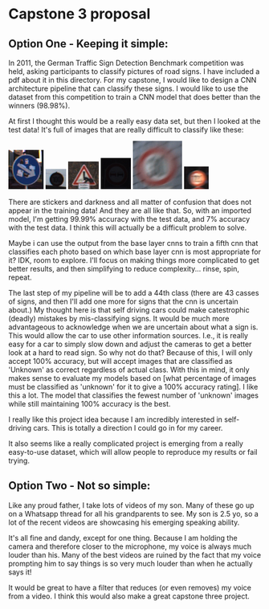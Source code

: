 # Capstone 3 proposal


## **Option One** - Keeping it simple:

In 2011, the German Traffic Sign Detection Benchmark competition was held, asking participants to classify pictures of road signs. I have included a pdf about it in this directory. For my capstone, I would like to design a CNN architecture pipeline that can classify these signs. I would like to use the dataset from this competition to train a CNN model that does better than the winners (98.98%).

At first I thought this would be a really easy data set, but then I looked at the test data! It's full of images that are really difficult to classify like these: 

![stickers](temp0.png) ![dark](temp1.png) ![graffiti](temp2.png) ![dark2](temp3.png) ![blurr](temp4.png) ![not_a_sign](temp5.png) 

There are stickers and darkness and all matter of confusion that does not appear in the training data! And they are all like that. So, with an imported model, I'm getting 99.99% accuracy with the test data, and 7% accuracy with the test data. I think this will actually be a difficult problem to solve.

Maybe i can use the output from the base layer cnns to train a fifth cnn that classifies each photo based on which base layer cnn is most appropriate for it? IDK, room to explore. I'll focus on making things more complicated to get better results, and then simplifying to reduce complexity... rinse, spin, repeat.

The last step of my pipeline will be to add a 44th class (there are 43 casses of signs, and then I'll add one more for signs that the cnn is uncertain about.) My thought here is that self driving cars could make catestrophic (deadly) mistakes by mis-classifying signs. It would be much more advantageous to acknowledge when we are uncertain about what a sign is. This would allow the car to use other information sources. I.e., it is really easy for a car to simply slow down and adjust the cameras to get a better look at a hard to read sign. So why not do that? Because of this, I will only accept 100% accuracy, but will accept images that are classified as 'Unknown' as correct regardless of actual class. With this in mind, it only makes sense to evaluate my models based on [what percentage of images must be classified as 'unknown' for it to give a 100% accuracy rating]. I like this a lot. The model that classifies the fewest number of 'unknown' images while still maintaining 100% accuracy is the best.

I really like this project idea because I am incredibly interested in self-driving cars. This is totally a direction I could go in for my career.

It also seems like a really complicated project is emerging from a really easy-to-use dataset, which will allow people to reproduce my results or fail trying.

## **Option Two** - Not so simple:

Like any proud father, I take lots of videos of my son. Many of these go up on a Whatsapp thread for all his grandparents to see. My son is 2.5 yo, so a lot of the recent videos are showcasing his emerging speaking ability. 

It's all fine and dandy, except for one thing. Because I am holding the camera and therefore closer to the microphone, my voice is always much louder than his. Many of the best videos are ruined by the fact that my voice prompting him to say things is so very much louder than when he actually says it!

It would be great to have a filter that reduces (or even removes) my voice from a video. I think this would also make a great capstone three project.





